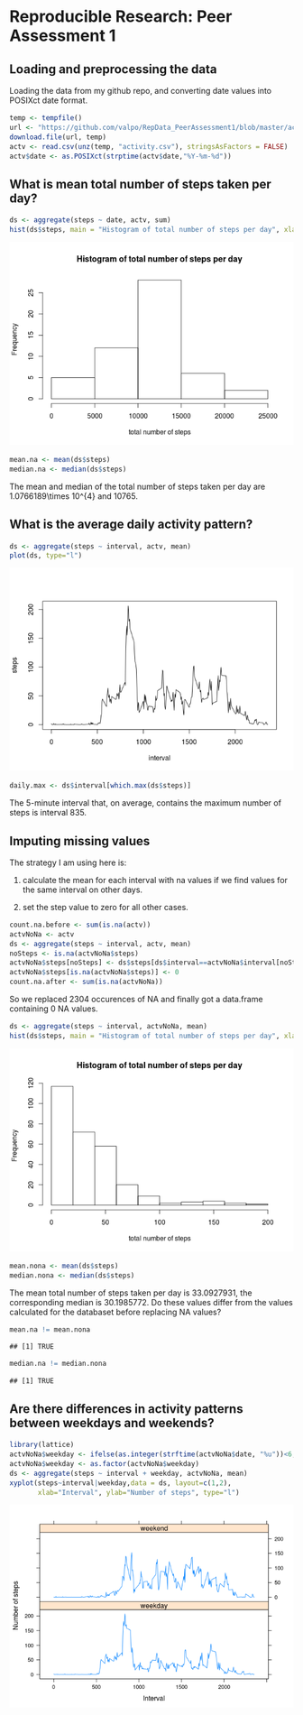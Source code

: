 # Reproducible Research: Peer Assessment 1

## Loading and preprocessing the data
Loading the data from my github repo, and converting date values into POSIXct date format. 

```r
temp <- tempfile()
url <- "https://github.com/valpo/RepData_PeerAssessment1/blob/master/activity.zip?raw=true"
download.file(url, temp)
actv <- read.csv(unz(temp, "activity.csv"), stringsAsFactors = FALSE)
actv$date <- as.POSIXct(strptime(actv$date,"%Y-%m-%d"))
```

## What is mean total number of steps taken per day?

```r
ds <- aggregate(steps ~ date, actv, sum)
hist(ds$steps, main = "Histogram of total number of steps per day", xlab = "total number of steps")
```

![](PA1_template_files/figure-html/unnamed-chunk-2-1.png)

```r
mean.na <- mean(ds$steps)
median.na <- median(ds$steps)
```
The mean and median of the total number of steps taken per day are 1.0766189\times 10^{4} and 
10765.

## What is the average daily activity pattern?

```r
ds <- aggregate(steps ~ interval, actv, mean)
plot(ds, type="l")
```

![](PA1_template_files/figure-html/unnamed-chunk-3-1.png)

```r
daily.max <- ds$interval[which.max(ds$steps)]
```
The 5-minute interval that, on average, contains the maximum number of steps is interval 
835. 

## Imputing missing values
The strategy I am using here is:

1. calculate the mean for each interval with na values if we find values for the same 
   interval on other days. 
   
2. set the step value to zero for all other cases. 


```r
count.na.before <- sum(is.na(actv))
actvNoNa <- actv
ds <- aggregate(steps ~ interval, actv, mean)
noSteps <- is.na(actvNoNa$steps)
actvNoNa$steps[noSteps] <- ds$steps[ds$interval==actvNoNa$interval[noSteps]]
actvNoNa$steps[is.na(actvNoNa$steps)] <- 0
count.na.after <- sum(is.na(actvNoNa))
```
So we replaced 2304 occurences of NA and finally got a data.frame containing
0 NA values. 


```r
ds <- aggregate(steps ~ interval, actvNoNa, mean)
hist(ds$steps, main = "Histogram of total number of steps per day", xlab = "total number of steps")
```

![](PA1_template_files/figure-html/unnamed-chunk-5-1.png)

```r
mean.nona <- mean(ds$steps)
median.nona <- median(ds$steps)
```
The mean total number of steps taken per day is 33.0927931, the corresponding median 
is 30.1985772. Do these values differ from the values calculated for the databaset before 
replacing NA values?

```r
mean.na != mean.nona
```

```
## [1] TRUE
```

```r
median.na != median.nona
```

```
## [1] TRUE
```


## Are there differences in activity patterns between weekdays and weekends?

```r
library(lattice) 
actvNoNa$weekday <- ifelse(as.integer(strftime(actvNoNa$date, "%u"))<6,"weekday","weekend")
actvNoNa$weekday <- as.factor(actvNoNa$weekday)
ds <- aggregate(steps ~ interval + weekday, actvNoNa, mean)
xyplot(steps~interval|weekday,data = ds, layout=c(1,2), 
       xlab="Interval", ylab="Number of steps", type="l")
```

![](PA1_template_files/figure-html/unnamed-chunk-7-1.png)




